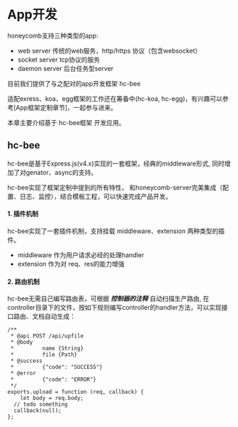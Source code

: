 # App开发

honeycomb支持三种类型的app:

* web server 传统的web服务，http/https 协议（包含websocket）
* socket server tcp协议的服务
* daemon server 后台任务型server

目前我们提供了与之配对的app开发框架 hc-bee

适配exress、koa、egg框架的工作还在筹备中(hc-koa, hc-egg)，有兴趣可以参考[App框架定制章节]，一起参与进来。

本章主要介绍基于 hc-bee框架 开发应用。

## hc-bee

hc-bee是基于Express.js(v4.x)实现的一套框架，经典的middleware形式, 同时增加了对genator、async的支持。

hc-bee实现了框架定制中提到的所有特性， 和honeycomb-server完美集成（配置、日志、监控），结合模板工程，可以快速完成产品开发。


#### 1. 插件机制

hc-bee实现了一套插件机制，支持挂载 middleware、extension 两种类型的插件。

* middleware 作为用户请求必经的处理handler
* extension 作为对 req、res的能力增强

#### 2. 路由机制

hc-bee无需自己编写路由表，可根据 ***控制器的注释*** 自动扫描生产路由, 在controller目录下的文件，按如下规则编写controller的handler方法，可以实现接口路由、文档自动生成：

```
/**
 * @api POST /api/upfile
 * @body
 *         name {String}
 *         file {Path}
 * @success
 *         {"code": "SUCCESS"}
 * @error
 *         {"code": "ERROR"}
 */
exports.upload = function (req, callback) {
    let body = req.body;
  // todo something
  callback(null);
};
```



